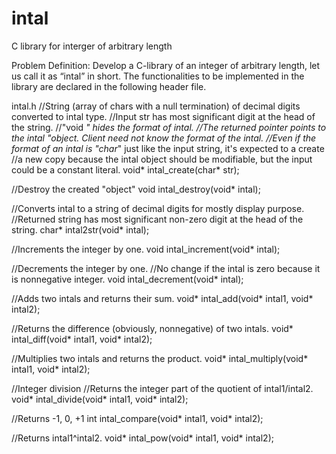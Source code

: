 # intal
C library for interger of arbitrary length

Problem Definition:
Develop a C-library of an integer of arbitrary length, let us call it as “intal” in short. The functionalities to be implemented in the library are declared in the following header file.

intal.h
//String (array of chars with a null termination) of decimal digits converted to intal type.
//Input str has most significant digit at the head of the string.
//"void *" hides the format of intal.
//The returned pointer points to the intal "object. Client need not know the format of the intal.
//Even if the format of an intal is "char*" just like the input string, it's expected to a create
//a new copy because the intal object should be modifiable, but the input could be a constant literal.
void* intal_create(char* str);

//Destroy the created "object"
void intal_destroy(void* intal);

//Converts intal to a string of decimal digits for mostly display purpose.
//Returned string has most significant non-zero digit at the head of the string.
char* intal2str(void* intal);

//Increments the integer by one.
void intal_increment(void* intal);

//Decrements the integer by one.
//No change if the intal is zero because it is nonnegative integer.
void intal_decrement(void* intal);

//Adds two intals and returns their sum.
void* intal_add(void* intal1, void* intal2);

//Returns the difference (obviously, nonnegative) of two intals.
void* intal_diff(void* intal1, void* intal2);

//Multiplies two intals and returns the product.
void* intal_multiply(void* intal1, void* intal2);

//Integer division
//Returns the integer part of the quotient of intal1/intal2.
void* intal_divide(void* intal1, void* intal2);

//Returns -1, 0, +1
int intal_compare(void* intal1, void* intal2);

//Returns intal1^intal2.
void* intal_pow(void* intal1, void* intal2);


